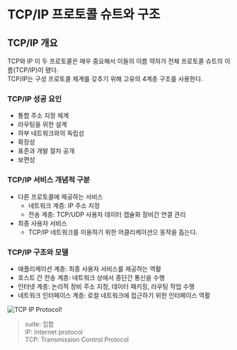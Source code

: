 # TCP/IP 프로토콜 슈트와 구조

## TCP/IP 개요  

TCP와 IP 이 두 프로토콜은 매우 중요해서 이들의 이름 약자가 전체 프로토콜 슈트의 이름(TCP/IP)이 됐다.  
TCP/IP는 구성 프로토콜 체계를 갖추기 위해 고유의 4계층 구조를 사용한다.  

### TCP/IP 성공 요인  

- 통합 주소 지정 체계
- 라우팅을 위한 설계
- 하부 네트워크와의 독립성
- 확장성
- 표준과 개발 절차 공개
- 보편성

### TCP/IP 서비스 개념적 구분

- 다른 프로토콜에 제공하는 서비스
    - 네트워크 계증: IP 주소 지정
    - 전송 계층: TCP/UDP 사용자 데이터 캡슐화 장비간 연결 관리
- 최종 사용자 서비스
    - TCP/IP 네트워크를 이용하기 위한 어클리케이션으 동작을 돕는다.

### TCP/IP 구조와 모델

- 애플리케이션 계층: 최종 사용자 서비스를 제공하는 역활
- 호스트 간 전송 계층: 네트워크 상에서 종단간 통신을 수행
- 인터넷 계층: 논리적 장비 주소 지정, 데이터 패키징, 라우팅 작업 수행
- 네트워크 인터페이스 계층: 로컬 네트워크에 접근하기 위한 인터페이스 역활

![TCP IP Protocol!](http://www.tcpipguide.com/free/diagrams/tcpipprotocols.png "TCP/IP Protocol")


> suite: 집합  
> IP: Internet protocol  
> TCP: Transmission Control Protocol  